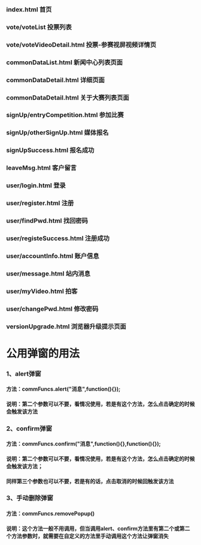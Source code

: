 ### index.html 首页

### vote/voteList 投票列表
### vote/voteVideoDetail.html 投票-参赛视屏视频详情页

### commonDataList.html 新闻中心列表页面
### commonDataDetail.html 详细页面
### commonDataDetail.html 关于大赛列表页面


### signUp/entryCompetition.html 参加比赛
### signUp/otherSignUp.html  媒体报名
### signUpSuccess.html  报名成功

### leaveMsg.html 客户留言

### user/login.html 登录
### user/register.html 注册	
### user/findPwd.html 找回密码
### user/registeSuccess.html 注册成功
### user/accountInfo.html 账户信息
### user/message.html 站内消息
### user/myVideo.html 拍客
### user/changePwd.html 修改密码

### versionUpgrade.html 浏览器升级提示页面

# 公用弹窗的用法
### 1、alert弹窗
#### 方法：commFuncs.alert("消息",function(){});
#### 说明：第二个参数可以不要，看情况使用，若是有这个方法，怎么点击确定的时候会触发该方法

### 2、confirm弹窗
#### 方法：commFuncs.confirm("消息",function(){},function(){});
#### 说明：第二个参数可以不要，看情况使用，若是有这个方法，怎么点击确定的时候会触发该方法；
#### 同样第三个参数也可以不要，若是有的话，点击取消的时候回触发该方法

### 3、手动删除弹窗
#### 方法：commFuncs.removePopup()
#### 说明：这个方法一般不用调用，但当调用alert、confirm方法里有第二个或第二个方法参数时，就需要在自定义的方法里手动调用这个方法让弹窗消失
